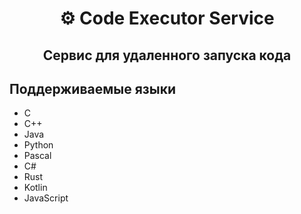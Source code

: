 <h1 align="center">&#9881; Code Executor Service</h1>
<h2 align="center"><b>Сервис для удаленного запуска кода</b></h2>

## Поддерживаемые языки

- C
- C++
- Java
- Python
- Pascal
- C#
- Rust
- Kotlin
- JavaScript